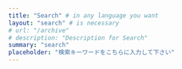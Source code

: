 ```yaml
---
title: "Search" # in any language you want
layout: "search" # is necessary
# url: "/archive"
# description: "Description for Search"
summary: "search"
placeholder: "検索キーワードをこちらに入力して下さい"
---
```


